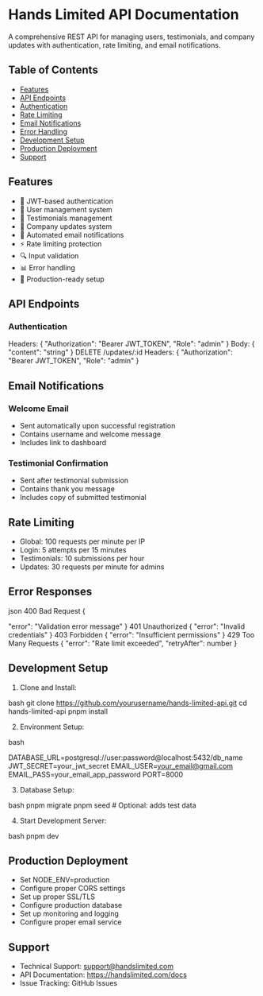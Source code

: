 # Hands Limited API Documentation

A comprehensive REST API for managing users, testimonials, and company updates with authentication, rate limiting, and email notifications.

## Table of Contents
- [Features](#features)
- [API Endpoints](#api-endpoints)
- [Authentication](#authentication)
- [Rate Limiting](#rate-limiting)
- [Email Notifications](#email-notifications)
- [Error Handling](#error-handling)
- [Development Setup](#development-setup)
- [Production Deployment](#production-deployment)
- [Support](#support)

## Features

- 🔐 JWT-based authentication
- 👥 User management system
- 📝 Testimonials management
- 📢 Company updates system
- 📧 Automated email notifications
- ⚡ Rate limiting protection
- 🔍 Input validation
- 📊 Error handling
- 🚀 Production-ready setup

## API Endpoints

### Authentication

Headers: {
"Authorization": "Bearer JWT_TOKEN",
"Role": "admin"
}
Body: {
"content": "string"
}
DELETE /updates/:id
Headers: {
"Authorization": "Bearer JWT_TOKEN",
"Role": "admin"
}


## Email Notifications

### Welcome Email
- Sent automatically upon successful registration
- Contains username and welcome message
- Includes link to dashboard

### Testimonial Confirmation
- Sent after testimonial submission
- Contains thank you message
- Includes copy of submitted testimonial

## Rate Limiting
- Global: 100 requests per minute per IP
- Login: 5 attempts per 15 minutes
- Testimonials: 10 submissions per hour
- Updates: 30 requests per minute for admins

## Error Responses


json
400 Bad Request
{

"error": "Validation error message"
}
401 Unauthorized
{
"error": "Invalid credentials"
}
403 Forbidden
{
"error": "Insufficient permissions"
}
429 Too Many Requests
{
"error": "Rate limit exceeded",
"retryAfter": number
}




## Development Setup

1. Clone and Install:

bash
git clone https://github.com/yourusername/hands-limited-api.git
cd hands-limited-api
pnpm install


2. Environment Setup:

bash

DATABASE_URL=postgresql://user:password@localhost:5432/db_name
JWT_SECRET=your_jwt_secret
EMAIL_USER=your_email@gmail.com
EMAIL_PASS=your_email_app_password
PORT=8000


3. Database Setup:

bash
pnpm migrate
pnpm seed # Optional: adds test data


4. Start Development Server:

bash
pnpm dev

## Production Deployment
- Set NODE_ENV=production
- Configure proper CORS settings
- Set up proper SSL/TLS
- Configure production database
- Set up monitoring and logging
- Configure proper email service

## Support
- Technical Support: support@handslimited.com
- API Documentation: https://handslimited.com/docs
- Issue Tracking: GitHub Issues